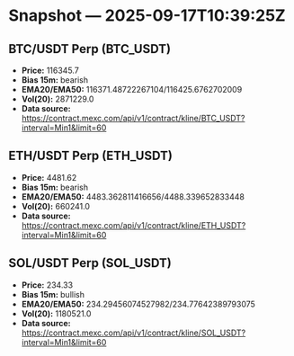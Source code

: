 # Snapshot — 2025-09-17T10:39:25Z

## BTC/USDT Perp (BTC_USDT)
- **Price:** 116345.7
- **Bias 15m:** bearish
- **EMA20/EMA50:** 116371.48722267104/116425.6762702009
- **Vol(20):** 2871229.0
- **Data source:** https://contract.mexc.com/api/v1/contract/kline/BTC_USDT?interval=Min1&limit=60

## ETH/USDT Perp (ETH_USDT)
- **Price:** 4481.62
- **Bias 15m:** bearish
- **EMA20/EMA50:** 4483.362811416656/4488.339652833448
- **Vol(20):** 660241.0
- **Data source:** https://contract.mexc.com/api/v1/contract/kline/ETH_USDT?interval=Min1&limit=60

## SOL/USDT Perp (SOL_USDT)
- **Price:** 234.33
- **Bias 15m:** bullish
- **EMA20/EMA50:** 234.29456074527982/234.77642389793075
- **Vol(20):** 1180521.0
- **Data source:** https://contract.mexc.com/api/v1/contract/kline/SOL_USDT?interval=Min1&limit=60
